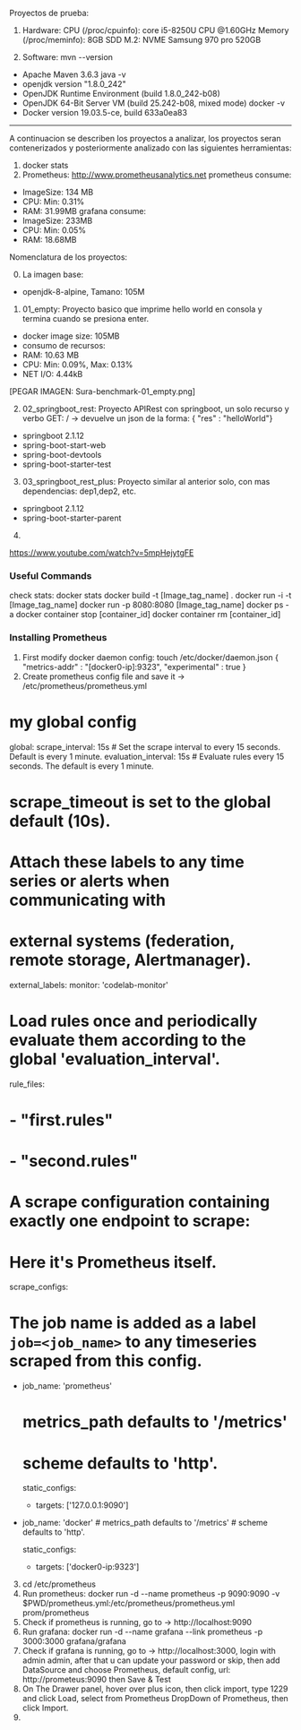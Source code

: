 Proyectos de prueba:
1. Hardware:
CPU (/proc/cpuinfo): core i5-8250U CPU @1.60GHz
Memory (/proc/meminfo): 8GB
SDD M.2: NVME Samsung 970 pro 520GB

2. Software:
mvn --version
 - Apache Maven 3.6.3
java -v
 - openjdk version "1.8.0_242"
 - OpenJDK Runtime Environment (build 1.8.0_242-b08)
 - OpenJDK 64-Bit Server VM (build 25.242-b08, mixed mode)
docker -v
 - Docker version 19.03.5-ce, build 633a0ea83


---
A continuacion se describen los proyectos  a analizar, los proyectos seran contenerizados y posteriormente analizado con las siguientes herramientas:

1. docker stats
2. Prometheus: http://www.prometheusanalytics.net
prometheus consume:
 - ImageSize: 134 MB
 - CPU: Min: 0.31%
 - RAM: 31.99MB
grafana consume:
 - ImageSize: 233MB
 - CPU: Min: 0.05%
 - RAM: 18.68MB


Nomenclatura de los proyectos:

0. La imagen base:
- openjdk-8-alpine, Tamano: 105M

1. 01_empty: Proyecto basico que imprime hello world en consola y termina cuando se presiona enter.
 - docker image size: 105MB
 - consumo de recursos: 
  - RAM: 10.63 MB
  - CPU: Min: 0.09%, Max: 0.13%
  - NET I/O: 4.44kB

  [PEGAR IMAGEN: Sura-benchmark-01_empty.png]

2. 02_springboot_rest: Proyecto APIRest con springboot, un solo recurso y verbo GET: / -> devuelve un json de la forma: { "res" : "helloWorld"} 
 - springboot 2.1.12 
 - spring-boot-start-web
 - spring-boot-devtools
 - spring-boot-starter-test
  
3. 03_springboot_rest_plus: Proyecto similar al anterior solo, con mas dependencias: dep1,dep2, etc.
 - springboot 2.1.12
 - spring-boot-starter-parent

4. 

https://www.youtube.com/watch?v=5mpHejytgFE


### Useful Commands
check stats: docker stats
docker build -t [Image_tag_name] .
docker run -i -t [Image_tag_name]
docker run -p 8080:8080 [Image_tag_name]
docker ps -a
docker container stop [container_id]
docker container rm [container_id]

### Installing Prometheus
1. First modify docker daemon config:
touch /etc/docker/daemon.json
{
  "metrics-addr" : "[docker0-ip]:9323",
  "experimental" : true
}
2. Create prometheus config file and save it -> /etc/prometheus/prometheus.yml
# my global config
global:
  scrape_interval:     15s # Set the scrape interval to every 15 seconds. Default is every 1 minute.
  evaluation_interval: 15s # Evaluate rules every 15 seconds. The default is every 1 minute.
  # scrape_timeout is set to the global default (10s).

  # Attach these labels to any time series or alerts when communicating with
  # external systems (federation, remote storage, Alertmanager).
  external_labels:
      monitor: 'codelab-monitor'

# Load rules once and periodically evaluate them according to the global 'evaluation_interval'.
rule_files:
  # - "first.rules"
  # - "second.rules"

# A scrape configuration containing exactly one endpoint to scrape:
# Here it's Prometheus itself.
scrape_configs:
  # The job name is added as a label `job=<job_name>` to any timeseries scraped from this config.
  - job_name: 'prometheus'

    # metrics_path defaults to '/metrics'
    # scheme defaults to 'http'.

    static_configs:
      - targets: ['127.0.0.1:9090']

  - job_name: 'docker'
         # metrics_path defaults to '/metrics'
         # scheme defaults to 'http'.

    static_configs:
      - targets: ['docker0-ip:9323']

3. cd /etc/prometheus
3. Run prometheus: docker run -d --name prometheus -p 9090:9090 -v $PWD/prometheus.yml:/etc/prometheus/prometheus.yml prom/prometheus
4. Check if prometheus is running, go to -> http://localhost:9090
5. Run grafana: docker run -d --name grafana --link prometheus -p 3000:3000 grafana/grafana
6. Check if grafana is running, go to -> http://localhost:3000, login with admin admin, after that u can update your password or skip, then add DataSource and choose Prometheus, default config, url: http://prometeus:9090 then Save & Test
7. On The Drawer panel, hover over plus icon, then click import, type 1229 and click Load, select from Prometheus DropDown of Prometheus, then click Import.
8. 